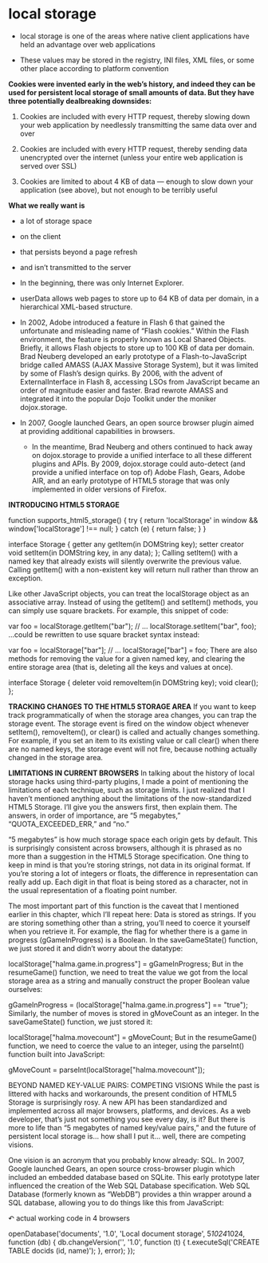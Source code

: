 # local storage

* local storage is one of the areas where native client applications have held an advantage over web applications

* These values may be stored in the registry, INI files, XML files, or some other place according to platform convention

**Cookies were invented early in the web’s history, and indeed they can be used for persistent local storage of small amounts of data. But they have three potentially dealbreaking downsides:**

1. Cookies are included with every HTTP request, thereby slowing down your web application by needlessly transmitting the same data over and over


2. Cookies are included with every HTTP request, thereby sending data unencrypted over the internet (unless your entire web application is served over SSL)


3. Cookies are limited to about 4 KB of data — enough to slow down your application (see above), but not enough to be terribly useful


**What we really want is**

* a lot of storage space
* on the client
* that persists beyond a page refresh
* and isn’t transmitted to the server


* In the beginning, there was only Internet Explorer. 
* userData allows web pages to store up to 64 KB of data per domain, in a hierarchical XML-based structure.

* In 2002, Adobe introduced a feature in Flash 6 that gained the unfortunate and misleading name of “Flash cookies.” Within the Flash environment, the feature is properly known as Local Shared Objects. Briefly, it allows Flash objects to store up to 100 KB of data per domain. Brad Neuberg developed an early prototype of a Flash-to-JavaScript bridge called AMASS (AJAX Massive Storage System), but it was limited by some of Flash’s design quirks. By 2006, with the advent of ExternalInterface in Flash 8, accessing LSOs from JavaScript became an order of magnitude easier and faster. Brad rewrote AMASS and integrated it into the popular Dojo Toolkit under the moniker dojox.storage. 



* In 2007, Google launched Gears, an open source browser plugin aimed at providing additional capabilities in browsers. 
  

  * In the meantime, Brad Neuberg and others continued to hack away on dojox.storage to provide a unified interface to all these different plugins and APIs. By 2009, dojox.storage could auto-detect (and provide a unified interface on top of) Adobe Flash, Gears, Adobe AIR, and an early prototype of HTML5 storage that was only implemented in older versions of Firefox.


**INTRODUCING HTML5 STORAGE**

function supports_html5_storage() {
  try {
    return 'localStorage' in window && window['localStorage'] !== null;
  } catch (e) {
    return false;
  }
}



interface Storage {
  getter any getItem(in DOMString key);
  setter creator void setItem(in DOMString key, in any data);
};
Calling setItem() with a named key that already exists will silently overwrite the previous value. Calling getItem() with a non-existent key will return null rather than throw an exception.

Like other JavaScript objects, you can treat the localStorage object as an associative array. Instead of using the getItem() and setItem() methods, you can simply use square brackets. For example, this snippet of code:

var foo = localStorage.getItem("bar");
// ...
localStorage.setItem("bar", foo);
…could be rewritten to use square bracket syntax instead:

var foo = localStorage["bar"];
// ...
localStorage["bar"] = foo;
There are also methods for removing the value for a given named key, and clearing the entire storage area (that is, deleting all the keys and values at once).

interface Storage {
  deleter void removeItem(in DOMString key);
  void clear();
};




**TRACKING CHANGES TO THE HTML5 STORAGE AREA**
If you want to keep track programmatically of when the storage area changes, you can trap the storage event. The storage event is fired on the window object whenever setItem(), removeItem(), or clear() is called and actually changes something. For example, if you set an item to its existing value or call clear() when there are no named keys, the storage event will not fire, because nothing actually changed in the storage area.



**LIMITATIONS IN CURRENT BROWSERS**
In talking about the history of local storage hacks using third-party plugins, I made a point of mentioning the limitations of each technique, such as storage limits. I just realized that I haven’t mentioned anything about the limitations of the now-standardized HTML5 Storage. I’ll give you the answers first, then explain them. The answers, in order of importance, are “5 megabytes,” “QUOTA_EXCEEDED_ERR,” and “no.”

“5 megabytes” is how much storage space each origin gets by default. This is surprisingly consistent across browsers, although it is phrased as no more than a suggestion in the HTML5 Storage specification. One thing to keep in mind is that you’re storing strings, not data in its original format. If you’re storing a lot of integers or floats, the difference in representation can really add up. Each digit in that float is being stored as a character, not in the usual representation of a floating point number.

The most important part of this function is the caveat that I mentioned earlier in this chapter, which I’ll repeat here: Data is stored as strings. If you are storing something other than a string, you’ll need to coerce it yourself when you retrieve it. For example, the flag for whether there is a game in progress (gGameInProgress) is a Boolean. In the saveGameState() function, we just stored it and didn’t worry about the datatype:

localStorage["halma.game.in.progress"] = gGameInProgress;
But in the resumeGame() function, we need to treat the value we got from the local storage area as a string and manually construct the proper Boolean value ourselves:

gGameInProgress = (localStorage["halma.game.in.progress"] == "true");
Similarly, the number of moves is stored in gMoveCount as an integer. In the saveGameState() function, we just stored it:

localStorage["halma.movecount"] = gMoveCount;
But in the resumeGame() function, we need to coerce the value to an integer, using the parseInt() function built into JavaScript:

gMoveCount = parseInt(localStorage["halma.movecount"]);


BEYOND NAMED KEY-VALUE PAIRS: COMPETING VISIONS
While the past is littered with hacks and workarounds, the present condition of HTML5 Storage is surprisingly rosy. A new API has been standardized and implemented across all major browsers, platforms, and devices. As a web developer, that’s just not something you see every day, is it? But there is more to life than “5 megabytes of named key/value pairs,” and the future of persistent local storage is… how shall I put it… well, there are competing visions.

One vision is an acronym that you probably know already: SQL. In 2007, Google launched Gears, an open source cross-browser plugin which included an embedded database based on SQLite. This early prototype later influenced the creation of the Web SQL Database specification. Web SQL Database (formerly known as “WebDB”) provides a thin wrapper around a SQL database, allowing you to do things like this from JavaScript:

↶ actual working code in 4 browsers

openDatabase('documents', '1.0', 'Local document storage', 5*1024*1024, function (db) {
  db.changeVersion('', '1.0', function (t) {
    t.executeSql('CREATE TABLE docids (id, name)');
  }, error);
});